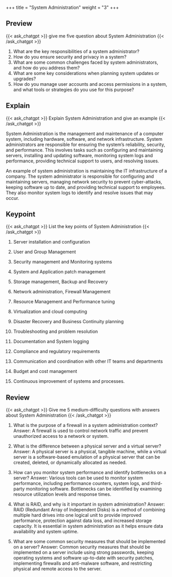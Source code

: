 +++
title = "System Administration"
weight = "3"
+++
## Preview
{{< ask_chatgpt >}}
give me five question about System Administration
{{< /ask_chatgpt >}}



1. What are the key responsibilities of a system administrator?
2. How do you ensure security and privacy in a system?
3. What are some common challenges faced by system administrators, and how do you address them?
4. What are some key considerations when planning system updates or upgrades?
5. How do you manage user accounts and access permissions in a system, and what tools or strategies do you use for this purpose?   

## Explain
{{< ask_chatgpt >}}
Explain System Administration and give an example
{{< /ask_chatgpt >}}



System Administration is the management and maintenance of a computer system, including hardware, software, and network infrastructure. System administrators are responsible for ensuring the system’s reliability, security, and performance. This involves tasks such as configuring and maintaining servers, installing and updating software, monitoring system logs and performance, providing technical support to users, and resolving issues.

An example of system administration is maintaining the IT infrastructure of a company. The system administrator is responsible for configuring and maintaining servers, managing network security to prevent cyber-attacks, keeping software up to date, and providing technical support to employees. They also monitor system logs to identify and resolve issues that may occur.   

## Keypoint
{{< ask_chatgpt >}}
List the key points of System Administration
{{< /ask_chatgpt >}}



1. Server installation and configuration

2. User and Group Management

3. Security management and Monitoring systems

4. System and Application patch management

5. Storage management, Backup and Recovery

6. Network administration, Firewall Management

7. Resource Management and Performance tuning

8. Virtualization and cloud computing

9. Disaster Recovery and Business Continuity planning

10. Troubleshooting and problem resolution

11. Documentation and System logging

12. Compliance and regulatory requirements

13. Communication and coordination with other IT teams and departments

14. Budget and cost management

15. Continuous improvement of systems and processes.   

## Review
{{< ask_chatgpt >}}
Give me 5 medium-difficulty questions with answers about System Administration
{{< /ask_chatgpt >}}



1) What is the purpose of a firewall in a system administration context? 
Answer: A firewall is used to control network traffic and prevent unauthorized access to a network or system. 

2) What is the difference between a physical server and a virtual server? 
Answer: A physical server is a physical, tangible machine, while a virtual server is a software-based emulation of a physical server that can be created, deleted, or dynamically allocated as needed. 

3) How can you monitor system performance and identify bottlenecks on a server? 
Answer: Various tools can be used to monitor system performance, including performance counters, system logs, and third-party monitoring software. Bottlenecks can be identified by examining resource utilization levels and response times. 

4) What is RAID, and why is it important in system administration? 
Answer: RAID (Redundant Array of Independent Disks) is a method of combining multiple hard drives into one logical unit to provide improved performance, protection against data loss, and increased storage capacity. It is essential in system administration as it helps ensure data availability and system uptime. 

5) What are some common security measures that should be implemented on a server? 
Answer: Common security measures that should be implemented on a server include using strong passwords, keeping operating systems and software up-to-date with security patches, implementing firewalls and anti-malware software, and restricting physical and remote access to the server.   

